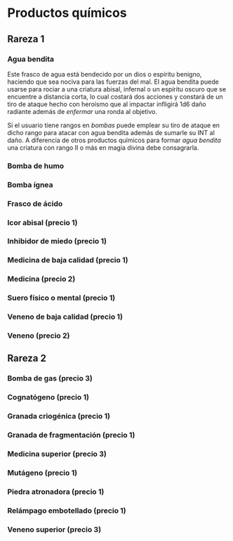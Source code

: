 

# Productos químicos

## Rareza 1

### Agua bendita

Este frasco de agua está bendecido por un dios o espíritu benigno, haciendo que sea nociva para las fuerzas del mal. El agua bendita puede usarse para rociar a una criatura abisal, infernal o un espíritu oscuro que se encuentre a distancia corta, lo cual costará dos acciones y constará de un tiro de ataque hecho con heroísmo que al impactar infligirá 1d6 daño radiante además de *enfermar* una ronda al objetivo. 

Si el usuario tiene rangos en *bombas* puede emplear su tiro de ataque en dicho rango para atacar con agua bendita además de sumarle su INT al daño. A diferencia de otros productos químicos para formar *agua bendita* una criatura con rango II o más en magia divina debe consagrarla.

### Bomba de humo

### Bomba ígnea

### Frasco de ácido 

### Icor abisal (precio 1)

### Inhibidor de miedo (precio 1)

### Medicina de baja calidad (precio 1)

### Medicina (precio 2)

### Suero físico o mental (precio 1)

### Veneno de baja calidad (precio 1)

### Veneno (precio 2)

## Rareza 2

### Bomba de gas (precio 3)

### Cognatógeno (precio 1)

### Granada criogénica (precio 1)

### Granada de fragmentación (precio 1)

### Medicina superior (precio 3)

### Mutágeno (precio 1)

### Piedra atronadora (precio 1)

### Relámpago embotellado (precio 1)

### Veneno superior (precio 3)
